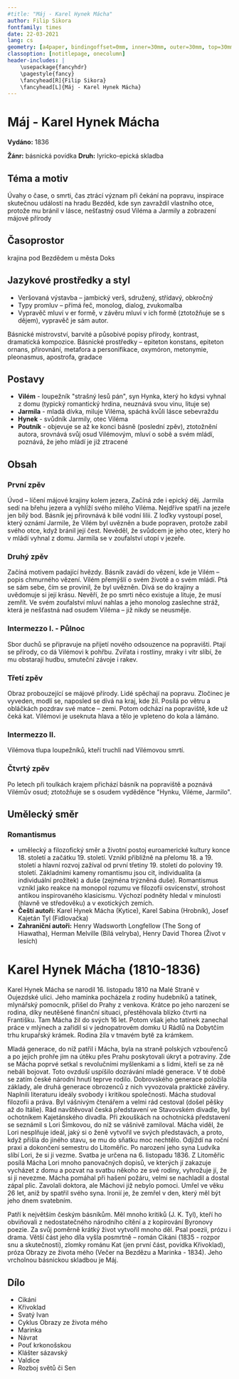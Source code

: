 ```yaml
---
#title: "Máj - Karel Hynek Mácha"
author: Filip Sikora
fontfamily: times
date: 22-03-2021
lang: cs
geometry: [a4paper, bindingoffset=0mm, inner=30mm, outer=30mm, top=30mm, bottom=30mm]
classoption: [notitlepage, onecolumn]
header-includes: |
	\usepackage{fancyhdr}
	\pagestyle{fancy}
	\fancyhead[R]{Filip Sikora}
	\fancyhead[L]{Máj - Karel Hynek Mácha}
---
```


# Máj - Karel Hynek Mácha

**Vydáno:** 1836

**Žánr:** básnická povídka **Druh:** lyricko-epická skladba

## Téma a motiv

Úvahy o čase, o smrti, čas ztrácí význam při čekání na popravu, inspirace skutečnou událostí na hradu Bezděd, kde syn zavraždil vlastního otce, protože mu bránil v lásce, nešťastný osud Viléma a Jarmily a zobrazení májové přírody

## Časoprostor

krajina pod Bezdědem u města Doks

## Jazykové prostředky a styl

- Veršovaná výstavba – jambický verš, sdružený, střídavý, obkročný
- Typy promluv – přímá řeč, monolog, dialog, zvukomalba
- Vypravěč mluví v er formě, v závěru mluví v ich formě (ztotožňuje se s dějem), vypravěč je sám autor.

Básnické mistrovství, barvité a působivé popisy přírody, kontrast, dramatická kompozice. Básnické prostředky – epiteton konstans, epiteton ornans, přirovnání, metafora a personifikace, oxymóron, metonymie, pleonasmus, apostrofa, gradace

## Postavy

- **Vilém** - loupežník "strašný lesů pán", syn Hynka, který ho kdysi vyhnal z domu (typický romantický hrdina, neuznává svou vinu, lituje se)
- **Jarmila** - mladá dívka, miluje Viléma, spáchá kvůli lásce sebevraždu
- **Hynek** - svůdník Jarmily, otec Viléma
- **Poutník** - objevuje se až ke konci básně (poslední zpěv), ztotožnění autora, srovnává svůj osud Vilémovým, mluví o sobě a svém mládí, poznává, že jeho mládí je již ztracené

## Obsah

### První zpěv

Úvod – líčení májové krajiny kolem jezera, Začíná zde i epický děj. Jarmila sedí na břehu jezera a vyhlíží svého milého Viléma. Nejdříve spatří na jezeře jen bílý bod. Básník jej přirovnává k bílé vodní lilii. Z loďky vystoupí posel, který oznámí Jarmile, že Vilém byl uvězněn a bude popraven, protože zabil svého otce, když bránil její čest. Nevěděl, že svůdcem je jeho otec, který ho v mládí vyhnal z domu. Jarmila se v zoufalství utopí v jezeře.

### Druhý zpěv

Začíná motivem padající hvězdy. Básník zavádí do vězení, kde je Vilém – popis chmurného vězení. Vilém přemýšlí o svém životě a o svém mládí. Ptá se sám sebe, čím se provinil, že byl uvězněn. Dívá se do krajiny a uvědomuje si její krásu. Nevěří, že po smrti něco existuje a lituje, že musí zemřít. Ve svém zoufalství mluví nahlas a jeho monolog zaslechne stráž, která je nešťastná nad osudem Viléma – již nikdy se neusměje.

### Intermezzo I. - Půlnoc

Sbor duchů se připravuje na přijetí nového odsouzence na popravišti. Ptají se přírody, co dá Vilémovi k pohřbu. Zvířata i rostliny, mraky i vítr slíbí, že mu obstarají hudbu, smuteční závoje i rakev.

### Třetí zpěv

Obraz probouzející se májové přírody. Lidé spěchají na popravu. Zločinec je vyveden, modlí se, naposled se dívá na kraj, kde žil. Posílá po větru a obláčkách pozdrav své matce – zemi. Potom odchází na popraviště, kde už čeká kat. Vilémovi je useknuta hlava a tělo je vpleteno do kola a lámáno.

### Intermezzo II.

Vilémova tlupa loupežníků, kteří truchli nad Vilémovou smrtí.

### Čtvrtý zpěv

Po letech při toulkách krajem přichází básník na popraviště a poznává Vilémův osud; ztotožňuje se s osudem vyděděnce "Hynku, Viléme, Jarmilo".

## Umělecký směr

### Romantismus

- umělecký a filozofický směr a životní postoj euroamerické kultury konce 18. století a začátku 19. století. Vznikl přibližně na přelomu 18. a 19. století a hlavní rozvoj zažíval od první třetiny 19. století do poloviny 19. století. Základními kameny romantismu jsou cit, individualita (a individuální prožitek) a duše (zejména trýzněná duše). Romantismus vznikl jako reakce na monopol rozumu ve filozofii osvícenství, strohost antikou inspirovaného klasicismu. Výchozí podněty hledal v minulosti (hlavně ve středověku) a v exotických zemích.
- **Čeští autoři:** Karel Hynek Mácha (Kytice), Karel Sabina (Hrobník), Josef Kajetán Tyl (Fidlovačka)
- **Zahraniční autoři:** Henry Wadsworth Longfellow (The Song of Hiawatha), Herman Melville (Bílá velryba), Henry David Thorea (Život v lesích)

# Karel Hynek Mácha (1810-1836)

Karel Hynek Mácha se narodil 16. listopadu 1810 na Malé Straně v Oujezdské ulici. Jeho maminka pocházela z rodiny hudebníků a tatínek, mlynářský pomocník, přišel do Prahy z venkova. Krátce po jeho narození se rodina, díky neutěšené finanční situaci, přestěhovala blízko čtvrti na Františku. Tam Mácha žil do svých 16 let. Potom však jeho tatínek zanechal práce v mlýnech a zařídil si v jednopatrovém domku U Rádlů na Dobytčím trhu krupařský krámek. Rodina žila v tmavém bytě za krámkem.

Mladá generace, do níž patřil i Mácha, byla na straně polských vzbouřenců a po jejich prohře jim na útěku přes Prahu poskytovali úkryt a potraviny. Zde se Mácha poprvé setkal s revolučními myšlenkami a s lidmi, kteří se za ně nebáli bojovat. Toto ovzduší uspíšilo dozrávání mladé generace. V té době se zatím české národní hnutí teprve rodilo. Dobrovského generace položila základy, ale druhá generace obrozenců z nich vyvozovala praktické závěry. Naplnili literaturu ideály svobody i kritikou společnosti. Mácha studoval filozofii a práva. Byl vášnivým čtenářem a velmi rád cestoval (došel pěšky až do Itálie). Rád navštěvoval česká představení ve Stavovském divadle, byl ochotníkem Kajetánského divadla. Při zkouškách na ochotnická představení se seznámil s Lori Šimkovou, do níž se vášnivě zamiloval. Mácha viděl, že Lori nesplňuje ideál, jaký si o ženě vytvořil ve svých představách, a proto, když přišla do jiného stavu, se mu do sňatku moc nechtělo. Odjíždí na roční praxi a dokončení semestru do Litoměřic. Po narození jeho syna Ludvíka slíbí Lori, že si ji vezme. Svatba je určena na 6. listopadu 1836. Z Litoměřic posílá Mácha Lori mnoho panovačných dopisů, ve kterých jí zakazuje vycházet z domu a pozvat na svatbu někoho ze své rodiny, vyhrožuje jí, že si ji nevezme. Mácha pomáhal při hašení požáru, velmi se nachladil a dostal zápal plic. Zavolali doktora, ale Máchovi již nebylo pomoci. Umřel ve věku 26 let, aniž by spatřil svého syna. Ironií je, že zemřel v den, který měl být jeho dnem svatebním.

Patří k největším českým básníkům. Měl mnoho kritiků (J. K. Tyl), kteří ho obviňovali z nedostatečného národního cítění a z kopírování Byronovy poezie. Za svůj poměrně krátký život vytvořil mnoho děl. Psal poezii, prózu i drama. Větší část jeho díla vyšla posmrtně – román Cikáni (1835 - rozpor snu a skutečnosti), zlomky románu Kat (jen první část, povídka Křivoklad), próza Obrazy ze života mého (Večer na Bezdězu a Marinka - 1834). Jeho vrcholnou básnickou skladbou je Máj.

## Dílo

- Cikáni
- Křivoklad
- Svatý Ivan
- Cyklus Obrazy ze života mého
- Marinka
- Návrat
- Pouť krkonošskou
- Klášter sázavský
- Valdice
- Rozboj světů či Sen
